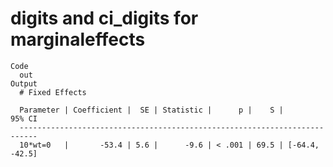 # digits and ci_digits for marginaleffects

    Code
      out
    Output
      # Fixed Effects
      
      Parameter | Coefficient |  SE | Statistic |      p |    S |         95% CI
      --------------------------------------------------------------------------
      10*wt=0   |       -53.4 | 5.6 |      -9.6 | < .001 | 69.5 | [-64.4, -42.5]

